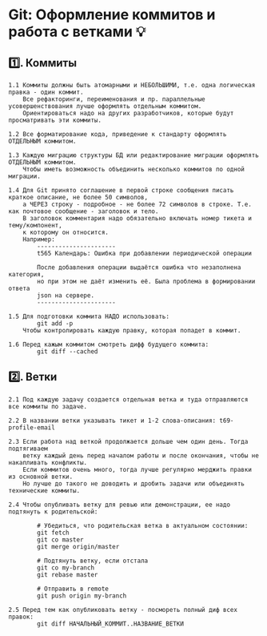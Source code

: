 Git: Оформление коммитов и работа с ветками :bulb:
================================================================================

 :one:. Коммиты
 ----------
    1.1 Коммиты должны быть атомарными и НЕБОЛЬШИМИ, т.е. одна логическая правка - один коммит.
        Все рефакторинги, переименования и пр. параллельные усовершенствования лучше оформлять отдельным коммитом.
        Ориентироваться надо на других разработчиков, которые будут просматривать эти коммиты.

    1.2 Все форматирование кода, приведение к стандарту оформлять ОТДЕЛЬНЫМ коммитом.

    1.3 Каждую миграцию структуры БД или редактирование миграции оформлять ОТДЕЛЬНЫМ коммитом.
        Чтобы иметь возможность объединить несколько коммитов по одной миграции.

    1.4 Для Git принято соглашение в первой строке сообщения писать краткое описание, не более 50 символов,
        а ЧЕРЕЗ строку - подробное - не более 72 символов в строке. Т.е. как почтовое сообщение - заголовок и тело.
        В заголовок комментария надо обязательно включать номер тикета и тему/компонент,
        к которому он относится.
        Например:
            ----------------------
            t565 Календарь: Ошибка при добавлении периодической операции

            После добавления операции выдаётся ошибка что незаполнена категория,
            но при этом не даёт изменить её. Была проблема в формировании ответа
            json на сервере.
            ----------------------

    1.5 Для подготовки коммита НАДО использовать:
            git add -p
        Чтобы контролировать каждую правку, которая попадет в коммит.

    1.6 Перед кажым коммитом смотреть дифф будущего коммита:
            git diff --cached


 :two:. Ветки
 --------
    2.1 Под каждую задачу создается отдельная ветка и туда отправляются все коммиты по задаче.

    2.2 В названии ветки указывать тикет и 1-2 слова-описания: t69-profile-email

    2.3 Если работа над веткой продолжается дольше чем один день. Тогда подтягиваем
        ветку каждый день перед началом работы и после окончания, чтобы не накапливать конфликты.
        Если коммитов очень много, тогда лучше регулярно мерджить правки из основной ветки.
        Но лучше до такого не доводить и дробить задачи или объединять технические коммиты.

    2.4 Чтобы опубливать ветку для ревью или демонстрации, ее надо подтянуть к родительской:

            # Убедиться, что родительская ветка в актуальном состоянии:
            git fetch
            git co master
            git merge origin/master

            # Подтянуть ветку, если отстала
            git co my-branch
            git rebase master

            # Отправить в remote
            git push origin my-branch

    2.5 Перед тем как опубликовать ветку - посмореть полный диф всех правок:
            git diff НАЧАЛЬНЫЙ_КОММИТ..НАЗВАНИЕ_ВЕТКИ
